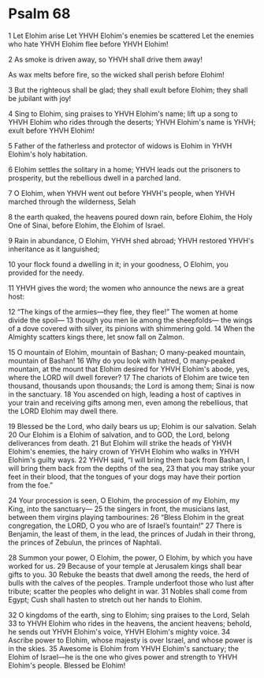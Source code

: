 # Psalm 68

1
Let Elohim arise
Let YHVH Elohim's enemies be scattered
Let the enemies who hate YHVH Elohim flee before YHVH Elohim!

2
As smoke is driven away, 
so YHVH shall drive them away!

As wax melts before fire,
so the wicked shall perish before Elohim!

3
But the righteous shall be glad;
they shall exult before Elohim;
they shall be jubilant with joy!

4
Sing to Elohim, sing praises to YHVH Elohim's name;
lift up a song to YHVH Elohim who rides through the deserts;
YHVH Elohim's name is YHVH;
exult before YHVH Elohim!

5
Father of the fatherless and protector of widows
is Elohim in YHVH Elohim's holy habitation.

6
Elohim settles the solitary in a home;
YHVH leads out the prisoners to prosperity,
but the rebellious dwell in a parched land.

7
O Elohim, when YHVH went out before YHVH's people,
when YHVH marched through the wilderness, Selah

8
the earth quaked, the heavens poured down rain,
before Elohim, the Holy One of Sinai,
before Elohim, the Elohim of Israel.

9
Rain in abundance, O Elohim, YHVH shed abroad;
YHVH restored YHVH's inheritance as it languished;

10
your flock found a dwelling in it;
in your goodness, O Elohim, you provided for the needy.

11
YHVH gives the word;
the women who announce the news are a great host:

12
“The kings of the armies—they flee, they flee!”
The women at home divide the spoil—
13
though you men lie among the sheepfolds—
the wings of a dove covered with silver,
its pinions with shimmering gold.
14
When the Almighty scatters kings there,
let snow fall on Zalmon.

15
O mountain of Elohim, mountain of Bashan;
O many-peaked mountain, mountain of Bashan!
16
Why do you look with hatred, O many-peaked mountain,
at the mount that Elohim desired for YHVH Elohim's abode,
yes, where the LORD will dwell forever?
17
The chariots of Elohim are twice ten thousand,
thousands upon thousands;
the Lord is among them; Sinai is now in the sanctuary.
18
You ascended on high,
leading a host of captives in your train
and receiving gifts among men,
even among the rebellious, that the LORD Elohim may dwell there.

19
Blessed be the Lord,
who daily bears us up;
Elohim is our salvation. Selah
20
Our Elohim is a Elohim of salvation,
and to GOD, the Lord, belong deliverances from death.
21
But Elohim will strike the heads of YHVH Elohim's enemies,
the hairy crown of YHVH Elohim who walks in YHVH Elohim's guilty ways.
22
YHVH said,
“I will bring them back from Bashan,
I will bring them back from the depths of the sea,
23
that you may strike your feet in their blood,
that the tongues of your dogs may have their portion from the foe.”

24
Your procession is seen, O Elohim,
the procession of my Elohim, my King, into the sanctuary—
25
the singers in front, the musicians last,
between them virgins playing tambourines:
26
“Bless Elohim in the great congregation,
the LORD, O you who are of Israel’s fountain!”
27
There is Benjamin, the least of them, in the lead,
the princes of Judah in their throng,
the princes of Zebulun, the princes of Naphtali.

28
Summon your power, O Elohim,
the power, O Elohim, by which you have worked for us.
29
Because of your temple at Jerusalem
kings shall bear gifts to you.
30
Rebuke the beasts that dwell among the reeds,
the herd of bulls with the calves of the peoples.
Trample underfoot those who lust after tribute;
scatter the peoples who delight in war.
31
Nobles shall come from Egypt;
Cush shall hasten to stretch out her hands to Elohim.

32
O kingdoms of the earth, sing to Elohim;
sing praises to the Lord, Selah
33
to YHVH Elohim who rides in the heavens, the ancient heavens;
behold, he sends out YHVH Elohim's voice, YHVH Elohim's mighty voice.
34
Ascribe power to Elohim,
whose majesty is over Israel,
and whose power is in the skies.
35
Awesome is Elohim from YHVH Elohim's sanctuary;
the Elohim of Israel—he is the one who gives power and strength to YHVH Elohim's people.
Blessed be Elohim!
